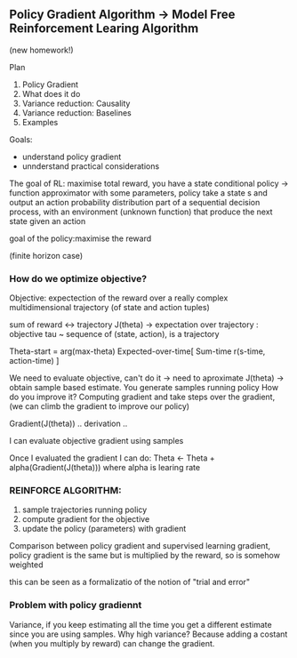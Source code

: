 ## Policy Gradient Algorithm -> Model Free Reinforcement Learing Algorithm
(new homework!)

Plan
1. Policy Gradient 
2. What does it do
3. Variance reduction: Causality
4. Variance reduction: Baselines
5. Examples

Goals:
- understand policy gradient
- unnderstand practical considerations

The goal of RL:
maximise total reward, 
you have a state conditional policy -> function approximator with some parameters, 
policy take a state s and output an action probability distribution
part of a sequential decision process, with an environment (unknown function) that produce the next state given an action

goal of the policy:maximise the reward

(finite horizon case)

### How do we optimize objective?

Objective: expectection of the reward over a really complex multidimensional trajectory (of state and action tuples)

sum of reward <-> trajectory
J(theta) -> expectation over trajectory : objective
tau ~ sequence of (state, action), is a trajectory


Theta-start = arg(max-theta) Expected-over-time[ Sum-time r(s-time, action-time) ]

We need to evaluate objective, can't do it -> need to aproximate J(theta) -> obtain sample based estimate. You generate samples running policy
How do you improve it?
Computing gradient and take steps over the gradient, (we can climb the gradient to improve our policy)

Gradient(J(theta))  .. derivation ..

I can evaluate objective gradient using samples

Once I evaluated the gradient I can do: Theta <- Theta + alpha(Gradient(J(theta)))
where alpha is learing rate

### REINFORCE ALGORITHM:
1. sample trajectories running policy
2. compute gradient for the objective
3. update the policy (parameters) with gradient

Comparison between policy gradient and supervised learning gradient, 
policy gradient is the same but is multiplied by the reward, so is somehow weighted

this can be seen as a formalizatio of the notion of "trial and error"

### Problem with policy gradiennt
Variance, if you keep estimating all the time you get a different estimate since you are using samples.
Why high variance? Because adding a costant (when you multiply by reward) can change the gradient.


